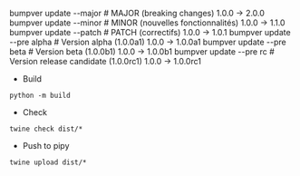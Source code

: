 


bumpver update --major	# MAJOR (breaking changes)	1.0.0 → 2.0.0
bumpver update --minor	# MINOR (nouvelles fonctionnalités)	1.0.0 → 1.1.0
bumpver update --patch	# PATCH (correctifs)	1.0.0 → 1.0.1
bumpver update --pre alpha	# Version alpha (1.0.0a1)	1.0.0 → 1.0.0a1
bumpver update --pre beta	# Version beta (1.0.0b1)	1.0.0 → 1.0.0b1
bumpver update --pre rc  # Version release candidate (1.0.0rc1)	1.0.0 → 1.0.0rc1



* Build
```
python -m build
```

* Check
```
twine check dist/*
```

* Push to pipy
```
twine upload dist/*
```
